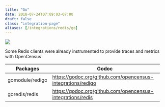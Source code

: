 ```yaml
---
title: "Go"
date: 2018-07-24T07:09:03-07:00
draft: false
class: "integration-page"
aliases: [/integrations/redis/go]
---
```


![](/images/go-opencensus.png)

Some Redis clients were already instrumented to provide traces and metrics with OpenCensus

Packages|Godoc
---|---
gomodule/redigo|https://godoc.org/github.com/opencensus-integrations/redigo
goredis/redis|https://godoc.org/github.com/opencensus-integrations/redis

